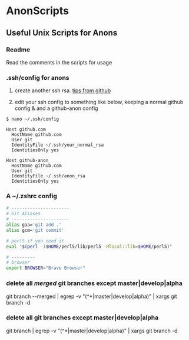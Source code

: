 # AnonScripts

## Useful Unix Scripts for Anons

### Readme

Read the comments in the scripts for usage

### .ssh/config for anons

1. create another ssh rsa. [tips from github](https://docs.github.com/en/github/authenticating-to-github/connecting-to-github-with-ssh/generating-a-new-ssh-key-and-adding-it-to-the-ssh-agent)

2. edit your ssh config to something like below, keeping a normal github config & and a github-anon config

  `$ nano ~/.ssh/config`

  ```unix
  Host github.com
    HostName github.com
    User git
    IdentityFile ~/.ssh/your_normal_rsa
    IdentitiesOnly yes

  Host github-anon  
    HostName github.com
    User git
    IdentityFile ~/.ssh/anon_rsa
    IdentitiesOnly yes
  ```

### A ~/.zshrc config

```zsh
# ----------------------
# Git Aliases
# ----------------------
alias gaa='git add .'
alias gcm='git commit'

# perl5 if you need it
eval "$(perl -I$HOME/perl5/lib/perl5 -Mlocal::lib=$HOME/perl5)"

# ---------
# browser
export BROWSER="Brave Browser"
```

### delete all *merged* git branches except master|develop|alpha

git branch --merged | egrep -v "(^\*|master|develop|alpha)" | xargs git branch -d

### delete all git branches except master|develop|alpha

git branch | egrep -v "(^\*|master|develop|alpha)" | xargs git branch -d
